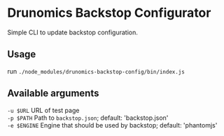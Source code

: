 # Drunomics Backstop Configurator

Simple CLI to update backstop configuration.

## Usage
run `./node_modules/drunomics-backstop-config/bin/index.js`

## Available arguments
`-u $URL` URL of test page \
`-p $PATH` Path to `backstop.json`; default: 'backstop.json' \
`-e $ENGINE` Engine that should be used by backstop; default: 'phantomjs'